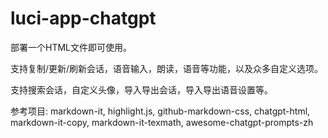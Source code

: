 # luci-app-chatgpt

部署一个HTML文件即可使用。

支持复制/更新/刷新会话，语音输入，朗读，语音等功能，以及众多自定义选项。

支持搜索会话，自定义头像，导入导出会话，导入导出语音设置等。

参考项目: markdown-it, highlight.js, github-markdown-css, chatgpt-html, markdown-it-copy, markdown-it-texmath, awesome-chatgpt-prompts-zh
